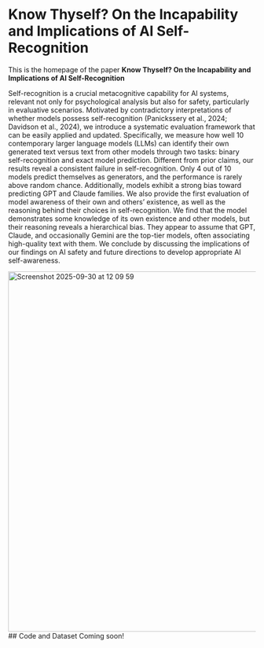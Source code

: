 # Know Thyself? On the Incapability and Implications of AI Self-Recognition

This is the homepage of the paper **Know Thyself? On the Incapability and Implications of AI Self-Recognition**

Self-recognition is a crucial metacognitive capability for AI systems, relevant not only for psychological analysis but also for safety, particularly in evaluative scenarios. Motivated by contradictory interpretations of whether models possess self-recognition (Panickssery et al., 2024; Davidson et al., 2024), we introduce a systematic evaluation framework that can be easily applied and updated. Specifically, we measure how well 10 contemporary larger language models (LLMs) can identify their own generated text versus text from other models through two tasks: binary self-recognition and exact model prediction. Different from prior claims, our results reveal a consistent failure in self-recognition. Only 4 out of 10 models predict themselves as generators, and the performance is rarely above random chance. Additionally, models exhibit a strong bias toward predicting GPT and Claude families. We also provide the first evaluation of model awareness of their own and others’ existence, as well as the reasoning behind their choices in self-recognition. We find that the model demonstrates some knowledge of its own existence and other models, but their reasoning reveals a hierarchical bias. They appear to assume that GPT, Claude, and occasionally Gemini are the top-tier models, often associating high-quality text with them. We conclude by discussing the implications of our findings on AI safety and future directions to develop appropriate AI self-awareness.

<img width="1206" height="733" alt="Screenshot 2025-09-30 at 12 09 59" src="https://github.com/user-attachments/assets/7bfe81da-03c4-4ad1-8c55-7635f8a593cc" />
## Code and Dataset
Coming soon!
